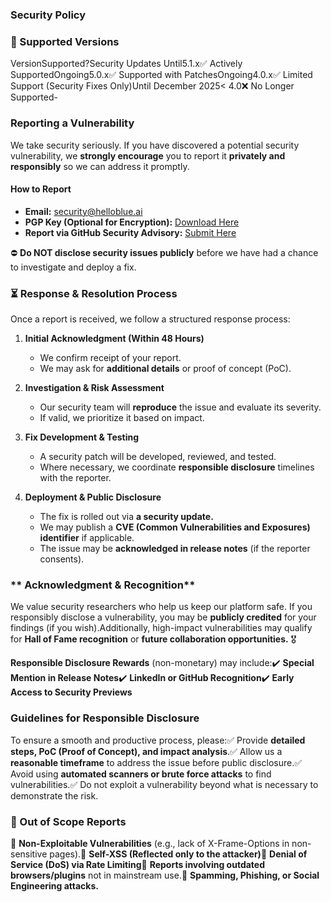 ### Security Policy

### **📌 Supported Versions**

VersionSupported?Security Updates Until5.1.x✅ Actively SupportedOngoing5.0.x✅ Supported with PatchesOngoing4.0.x✅ Limited Support (Security Fixes Only)Until December 2025< 4.0❌ No Longer Supported-

### **Reporting a Vulnerability**

We take security seriously. If you have discovered a potential security vulnerability, we **strongly encourage** you to report it **privately and responsibly** so we can address it promptly.

#### **How to Report**

*    **Email:** security@helloblue.ai
*    **PGP Key (Optional for Encryption):** [Download Here](#)
*    **Report via GitHub Security Advisory:** [Submit Here](https://github.com/HelloblueAI/hbLab-B01/security/advisories)


⛔ **Do NOT disclose security issues publicly** before we have had a chance to investigate and deploy a fix.

### **⏳ Response & Resolution Process**

Once a report is received, we follow a structured response process:

1.  **Initial Acknowledgment (Within 48 Hours)**

    *   We confirm receipt of your report.
    *   We may ask for **additional details** or proof of concept (PoC).

2.  **Investigation & Risk Assessment**

    *   Our security team will **reproduce** the issue and evaluate its severity.
    *   If valid, we prioritize it based on impact.

3.  **Fix Development & Testing**

    *   A security patch will be developed, reviewed, and tested.
    *   Where necessary, we coordinate **responsible disclosure** timelines with the reporter.

4.  **Deployment & Public Disclosure**
    *   The fix is rolled out via **a security update.**
    *   We may publish a **CVE (Common Vulnerabilities and Exposures) identifier** if applicable.
    *   The issue may be **acknowledged in release notes** (if the reporter consents).

### ** Acknowledgment & Recognition**
We value security researchers who help us keep our platform safe. If you responsibly disclose a vulnerability, you may be **publicly credited** for your findings (if you wish).Additionally, high-impact vulnerabilities may qualify for **Hall of Fame recognition** or **future collaboration opportunities.** 🎖️

**Responsible Disclosure Rewards** (non-monetary) may include:✔️ **Special Mention in Release Notes**✔️ **LinkedIn or GitHub Recognition**✔️ **Early Access to Security Previews**

### **Guidelines for Responsible Disclosure**

To ensure a smooth and productive process, please:✅ Provide **detailed steps, PoC (Proof of Concept), and impact analysis**.✅ Allow us a **reasonable timeframe** to address the issue before public disclosure.✅ Avoid using **automated scanners or brute force attacks** to find vulnerabilities.✅ Do not exploit a vulnerability beyond what is necessary to demonstrate the risk.

### **🚫 Out of Scope Reports**

🔹 **Non-Exploitable Vulnerabilities** (e.g., lack of X-Frame-Options in non-sensitive pages).🔹 **Self-XSS (Reflected only to the attacker)**🔹 **Denial of Service (DoS) via Rate Limiting**🔹 **Reports involving outdated browsers/plugins** not in mainstream use.🔹 **Spamming, Phishing, or Social Engineering attacks.**
